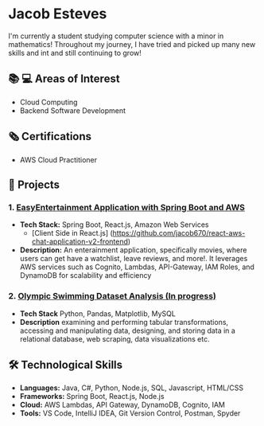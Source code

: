 # Jacob Esteves 
I'm currently a student studying computer science with a minor in mathematics! Throughout my journey, I have tried and picked up many new skills and int and still continuing to grow!

## 📚 💻 Areas of Interest 
- Cloud Computing
- Backend Software Development

## 🗞️ Certifications
- AWS Cloud Practitioner

## 🚀 Projects

### 1. [EasyEntertainment Application with Spring Boot and AWS](https://github.com/jacob670/java-aws-chat-application-v2)
- **Tech Stack:** Spring Boot, React.js, Amazon Web Services
  - [Client Side in React.js] (https://github.com/jacob670/react-aws-chat-application-v2-frontend)  
- **Description:** An enterainment application, specifically movies, where users can get have a watchlist, leave reviews, and more!. It leverages AWS services such as Cognito, Lambdas, API-Gateway, IAM Roles, and DynamoDB for scalability and efficiency

### 2. [Olympic Swimming Dataset Analysis (In progress)](https://github.com/jacob670/OlympicSwimmingDataAnalysis)
- **Tech Stack** Python, Pandas, Matplotlib, MySQL
- **Description** examining and performing tabular transformations, accessing and manipulating data, designing, and storing data in a relational database, web scraping, data visualizations etc.


## 🛠️ Technological Skills
- **Languages:** Java, C#, Python, Node.js, SQL, Javascript, HTML/CSS
- **Frameworks:** Spring Boot, React.js, Node.js
- **Cloud:** AWS Lambdas, API Gateway, DynamoDB, Cognito, IAM
- **Tools:**  VS Code, IntelliJ IDEA, Git Version Control, Postman, Spyder
